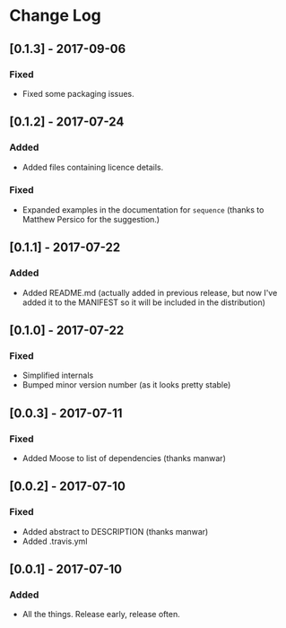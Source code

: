 # Change Log

## [0.1.3] - 2017-09-06

### Fixed

- Fixed some packaging issues.

## [0.1.2] - 2017-07-24

### Added

- Added files containing licence details.

### Fixed

- Expanded examples in the documentation for `sequence` (thanks to Matthew Persico for the suggestion.)

## [0.1.1] - 2017-07-22

### Added

- Added README.md (actually added in previous release, but now I've added it to the MANIFEST so it will be included in the distribution)

## [0.1.0] - 2017-07-22

### Fixed

- Simplified internals
- Bumped minor version number (as it looks pretty stable)

## [0.0.3] - 2017-07-11

### Fixed

- Added Moose to list of dependencies (thanks manwar)

## [0.0.2] - 2017-07-10

### Fixed

- Added abstract to DESCRIPTION (thanks manwar)
- Added .travis.yml

## [0.0.1] - 2017-07-10

### Added

- All the things. Release early, release often.
